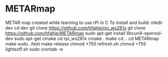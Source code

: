 # METARmap
METAR map created while learning to use rPi in C
To install and build:
mkdir dev
cd dev
git clone https://github.com/hfahle/rpi_ws281x
git clone https://github.com/hfahle/METARmap
sudo apt-get install libcurl4-openssl-dev
sudo apt-get cmake
cd rpi_ws281x
cmake .
make
cd ..
cd METARmap
make
sudo ./test
make release
chmod +755 refresh.sh
chmod +755 lightsoff.sh
sudo crontab -e
